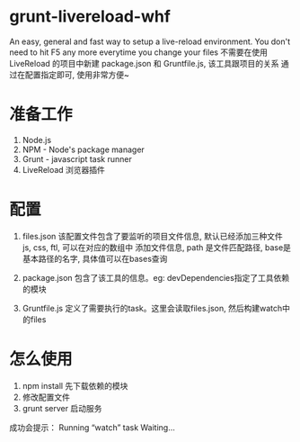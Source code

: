 grunt-livereload-whf
====================

An easy, general and fast way to setup a live-reload environment. You don't need to hit F5 any more everytime you change your files
不需要在使用 LiveReload 的项目中新建 package.json 和 Gruntfile.js, 该工具跟项目的关系
通过在配置指定即可, 使用非常方便~


准备工作
====================

1. Node.js
2. NPM - Node's package manager
3. Grunt - javascript task runner
4. LiveReload 浏览器插件

配置
====================
1. files.json
该配置文件包含了要监听的项目文件信息, 默认已经添加三种文件 js, css, ftl, 可以在对应的数组中
添加文件信息, path 是文件匹配路径, base是基本路径的名字, 具体值可以在bases查询

2. package.json
包含了该工具的信息。eg: devDependencies指定了工具依赖的模块

3. Gruntfile.js
定义了需要执行的task。这里会读取files.json, 然后构建watch中的files


怎么使用
====================
1. npm install   先下载依赖的模块
2. 修改配置文件
3. grunt server  启动服务

成功会提示：
	Running “watch” task
	Waiting...




